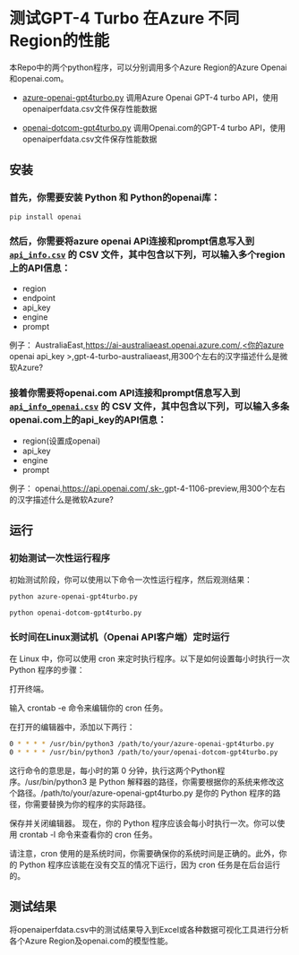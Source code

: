 # 测试GPT-4 Turbo 在Azure 不同Region的性能


本Repo中的两个python程序，可以分别调用多个Azure Region的Azure Openai和openai.com。

 - [azure-openai-gpt4turbo.py](azure-openai-gpt4turbo.py) 调用Azure Openai GPT-4 turbo API，使用openaiperfdata.csv文件保存性能数据

 - [openai-dotcom-gpt4turbo.py](openai-dotcom-gpt4turbo.py) 调用Openai.com的GPT-4 turbo API，使用openaiperfdata.csv文件保存性能数据


## 安装

### 首先，你需要安装 Python 和 Python的openai库：


```bash
pip install openai 

```

### 然后，你需要将azure openai API连接和prompt信息写入到[ `api_info.csv`](api_info.csv) 的 CSV 文件，其中包含以下列，可以输入多个region上的API信息：

- region
- endpoint
- api_key
- engine
- prompt
  

例子： AustraliaEast,https://ai-australiaeast.openai.azure.com/,<你的azure openai api_key >,gpt-4-turbo-australiaeast,用300个左右的汉字描述什么是微软Azure?

### 接着你需要将openai.com API连接和prompt信息写入到 [`api_info_openai.csv`](api_info_openai.csv) 的 CSV 文件，其中包含以下列，可以输入多条openai.com上的api_key的API信息：

- region(设置成openai)
- api_key
- engine
- prompt

例子： 
openai,https://api.openai.com/,sk-<your own openai api_key>,gpt-4-1106-preview,用300个左右的汉字描述什么是微软Azure?
## 运行

### 初始测试一次性运行程序
初始测试阶段，你可以使用以下命令一次性运行程序，然后观测结果：

```bash 将结果保存到同目录的CSV文件openaiperfdata.csv中
python azure-openai-gpt4turbo.py 

python openai-dotcom-gpt4turbo.py
```
### 长时间在Linux测试机（Openai API客户端）定时运行

在 Linux 中，你可以使用 cron 来定时执行程序。以下是如何设置每小时执行一次 Python 程序的步骤：

打开终端。

输入 crontab -e 命令来编辑你的 cron 任务。

在打开的编辑器中，添加以下两行：

```bash
0 * * * * /usr/bin/python3 /path/to/your/azure-openai-gpt4turbo.py 
0 * * * * /usr/bin/python3 /path/to/your/openai-dotcom-gpt4turbo.py
```


这行命令的意思是，每小时的第 0 分钟，执行这两个Python程序。/usr/bin/python3 是 Python 解释器的路径，你需要根据你的系统来修改这个路径。/path/to/your/azure-openai-gpt4turbo.py 是你的 Python 程序的路径，你需要替换为你的程序的实际路径。

保存并关闭编辑器。
现在，你的 Python 程序应该会每小时执行一次。你可以使用 crontab -l 命令来查看你的 cron 任务。

请注意，cron 使用的是系统时间，你需要确保你的系统时间是正确的。此外，你的 Python 程序应该能在没有交互的情况下运行，因为 cron 任务是在后台运行的。
## 测试结果

将openaiperfdata.csv中的测试结果导入到Excel或各种数据可视化工具进行分析各个Azure Region及openai.com的模型性能。